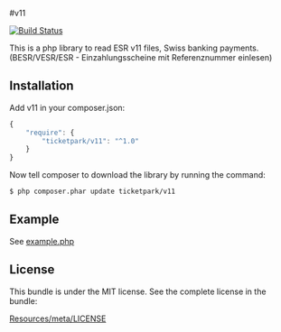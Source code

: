 #v11


[![Build Status](https://travis-ci.org/Ticketpark/v11.svg?branch=master)](https://travis-ci.org/Ticketpark/v11)

This is a php library to read ESR v11 files, Swiss banking payments.<br>
(BESR/VESR/ESR - Einzahlungsscheine mit Referenznummer einlesen)

## Installation

Add v11 in your composer.json:

```js
{
    "require": {
        "ticketpark/v11": "^1.0"
    }
}
```

Now tell composer to download the library by running the command:

``` bash
$ php composer.phar update ticketpark/v11
```

## Example
See [example.php](example/example.php)


## License
This bundle is under the MIT license. See the complete license in the bundle:

[Resources/meta/LICENSE](Resources/meta/LICENSE)
